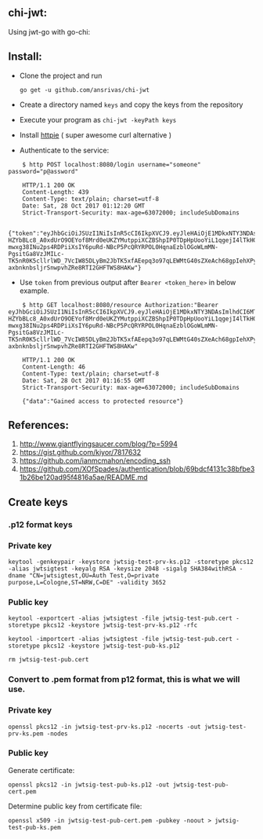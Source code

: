 chi-jwt:
---


Using jwt-go with go-chi:

Install:
---

* Clone the project and run

	`go get -u github.com/ansrivas/chi-jwt`


* Create a directory named `keys` and copy the keys from the repository

* Execute your program as `chi-jwt -keyPath keys`

* Install [httpie](https://github.com/jakubroztocil/httpie) ( super awesome curl alternative )

* Authenticate to the service:
```
	$ http POST localhost:8080/login username="someone" password="p@assword"

	HTTP/1.1 200 OK
	Content-Length: 439
	Content-Type: text/plain; charset=utf-8
	Date: Sat, 28 Oct 2017 01:12:20 GMT
	Strict-Transport-Security: max-age=63072000; includeSubDomains

	{"token":"eyJhbGciOiJSUzI1NiIsInR5cCI6IkpXVCJ9.eyJleHAiOjE1MDkxNTY3NDAsImlhdCI6MTUwOTE1MzE0MH0.OzHtWc2Ag1uYvmX19-HZYbBLc8_A0xdUrO9OEYof8Mrd0eUKZYMutppiXCZBShpIP0TDpHpUooYiL1qgejI4lTkHGIUxmHvFuFdc0_8vWQWG_e9HikDyy0xte3iKjVALq3IYRql65pnAHfDFNH7kNT-mwxg38INu2ps4RDPiiXsIY6puRd-NBcP5PcQRYRPOL0HqnaEzblOGoWLmMN-PgsitGa8VzJMILc-TK5nR0K5cllrlWD_7VcIW85DLyBm2JbTK5xfAEepq3o97qLEWMtG40sZXeAch68gpIehXPynLMHO8G-axbnknbsljrSnwpvhZRe8RTI2GHFTWS8HAKw"}
```

* Use `token` from previous output after `Bearer <token_here>` in below example.
```
	$ http GET localhost:8080/resource Authorization:"Bearer eyJhbGciOiJSUzI1NiIsInR5cCI6IkpXVCJ9.eyJleHAiOjE1MDkxNTY3NDAsImlhdCI6MTUwOTE1MzE0MH0.OzHtWc2Ag1uYvmX19-HZYbBLc8_A0xdUrO9OEYof8Mrd0eUKZYMutppiXCZBShpIP0TDpHpUooYiL1qgejI4lTkHGIUxmHvFuFdc0_8vWQWG_e9HikDyy0xte3iKjVALq3IYRql65pnAHfDFNH7kNT-mwxg38INu2ps4RDPiiXsIY6puRd-NBcP5PcQRYRPOL0HqnaEzblOGoWLmMN-PgsitGa8VzJMILc-TK5nR0K5cllrlWD_7VcIW85DLyBm2JbTK5xfAEepq3o97qLEWMtG40sZXeAch68gpIehXPynLMHO8G-axbnknbsljrSnwpvhZRe8RTI2GHFTWS8HAKw"

	HTTP/1.1 200 OK
	Content-Length: 46
	Content-Type: text/plain; charset=utf-8
	Date: Sat, 28 Oct 2017 01:16:55 GMT
	Strict-Transport-Security: max-age=63072000; includeSubDomains

	{"data":"Gained access to protected resource"}
```


References:
---
1. http://www.giantflyingsaucer.com/blog/?p=5994
2. https://gist.github.com/kiyor/7817632
3. https://github.com/ianmcmahon/encoding_ssh
4. https://github.com/XOfSpades/authentication/blob/69bdcf4131c38bfbe31b26be120ad95f4816a5ae/README.md


Create keys
------


### .p12 format keys

### Private key

`keytool -genkeypair -keystore jwtsig-test-prv-ks.p12 -storetype pkcs12 -alias jwtsigtest -keyalg RSA -keysize 2048 -sigalg SHA384withRSA -dname "CN=jwtsigtest,OU=Auth Test,O=private purpose,L=Cologne,ST=NRW,C=DE" -validity 3652`

### Public key

`keytool -exportcert -alias jwtsigtest -file jwtsig-test-pub.cert -storetype pkcs12 -keystore jwtsig-test-prv-ks.p12 -rfc`

`keytool -importcert -alias jwtsigtest -file jwtsig-test-pub.cert -storetype pkcs12 -keystore jwtsig-test-pub-ks.p12`

`rm jwtsig-test-pub.cert`

### Convert to .pem format from p12 format, this is what we will use.

### Private key

`openssl pkcs12 -in jwtsig-test-prv-ks.p12 -nocerts -out jwtsig-test-prv-ks.pem -nodes`

### Public key

Generate certificate:

`openssl pkcs12 -in jwtsig-test-pub-ks.p12 -out jwtsig-test-pub-cert.pem`

Determine public key from certificate file:

`openssl x509 -in jwtsig-test-pub-cert.pem -pubkey -noout > jwtsig-test-pub-ks.pem`
